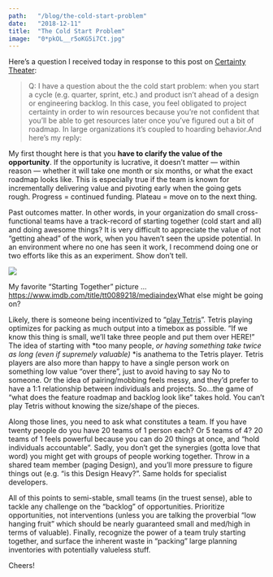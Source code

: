 ```yaml
---
path:	"/blog/the-cold-start-problem"
date:	"2018-12-11"
title:	"The Cold Start Problem"
image:	"0*pkOL__r5oKG5i7Ct.jpg"
---
```


Here’s a question I received today in response to this post on [Certainty Theater](https://medium.com/@johnpcutler/great-one-pagers-592ebbaf80ec):


> Q: I have a question about the the cold start problem: when you start a cycle (e.g. quarter, sprint, etc.) and product isn’t ahead of a design or engineering backlog.
> In this case, you feel obligated to project certainty in order to win resources because you’re not confident that you’ll be able to get resources later once you’ve figured out a bit of roadmap. In large organizations it’s coupled to hoarding behavior.And here’s my reply:

My first thought here is that you **have to clarify the value of the opportunity**. If the opportunity is lucrative, it doesn’t matter — within reason — whether it will take one month or six months, or what the exact roadmap looks like. This is especially true if the team is known for incrementally delivering value and pivoting early when the going gets rough. Progress = continued funding. Plateau = move on to the next thing.

Past outcomes matter. In other words, in your organization do small cross-functional teams have a track-record of starting together (cold start and all) and doing awesome things? It is very difficult to appreciate the value of not “getting ahead” of the work, when you haven’t seen the upside potential. In an environment where no one has seen it work, I recommend doing one or two efforts like this as an experiment. Show don’t tell.

![](/images/0*pkOL__r5oKG5i7Ct.jpg)

My favorite “Starting Together” picture … <https://www.imdb.com/title/tt0089218/mediaindex>What else might be going on?

Likely, there is someone being incentivized to “[play Tetris](https://medium.com/@johnpcutler/quit-planning-ahead-and-keeping-people-busy-937e74d5a1fb%5C)”. Tetris playing optimizes for packing as much output into a timebox as possible. “If we know this thing is small, we’ll take three people and put them over HERE!” The idea of starting with *too many people, *or having something take twice as long (even if supremely valuable)* *is anathema to the Tetris player. Tetris players are also more than happy to have a single person work on something low value “over there”, just to avoid having to say No to someone. Or the idea of pairing/mobbing feels messy, and they’d prefer to have a 1:1 relationship between individuals and projects. So…the game of “what does the feature roadmap and backlog look like” takes hold. You can’t play Tetris without knowing the size/shape of the pieces.

Along those lines, you need to ask what constitutes a team. If you have twenty people do you have 20 teams of 1 person each? Or 5 teams of 4? 20 teams of 1 feels powerful because you can do 20 things at once, and “hold individuals accountable”. Sadly, you don’t get the synergies (gotta love that word) you might get with groups of people working together. Throw in a shared team member (paging Design), and you’ll more pressure to figure things out (e.g. “is this Design Heavy?”. Same holds for specialist developers.

All of this points to semi-stable, small teams (in the truest sense), able to tackle any challenge on the “backlog” of opportunities. Prioritize opportunities, not interventions (unless you are talking the proverbial “low hanging fruit” which should be nearly guaranteed small and med/high in terms of valuable). Finally, recognize the power of a team truly starting together, and surface the inherent waste in “packing” large planning inventories with potentially valueless stuff.

Cheers!

